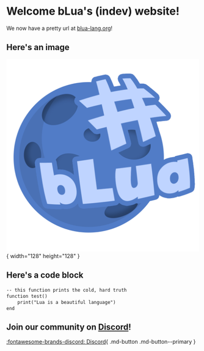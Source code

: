 # Welcome bLua's (indev) website!
We now have a pretty url at [blua-lang.org](https://www.blua-lang.org)!

## Here's an image
![Image title](assets/logo.png){ width="128" height="128" }

## Here's a code block

    -- this function prints the cold, hard truth
    function test()
        print("Lua is a beautiful language")
    end

## Join our community on [Discord](https://discord.com/invite/RZs4T3w3rR)!
[:fontawesome-brands-discord: Discord](https://discord.com/invite/RZs4T3w3rR){ .md-button .md-button--primary }

